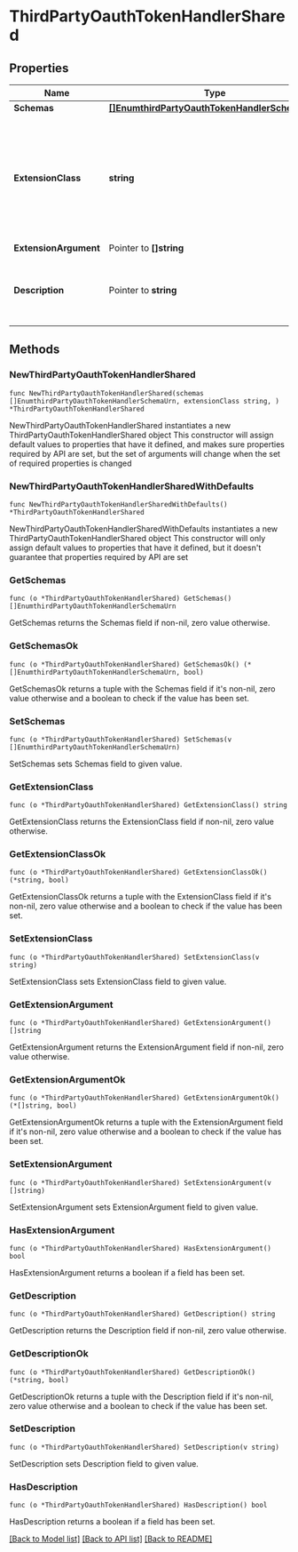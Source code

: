 # ThirdPartyOauthTokenHandlerShared

## Properties

Name | Type | Description | Notes
------------ | ------------- | ------------- | -------------
**Schemas** | [**[]EnumthirdPartyOauthTokenHandlerSchemaUrn**](EnumthirdPartyOauthTokenHandlerSchemaUrn.md) |  | 
**ExtensionClass** | **string** | The fully-qualified name of the Java class providing the logic for the Third Party OAuth Token Handler. | 
**ExtensionArgument** | Pointer to **[]string** |  | [optional] 
**Description** | Pointer to **string** | A description for this OAuth Token Handler | [optional] 

## Methods

### NewThirdPartyOauthTokenHandlerShared

`func NewThirdPartyOauthTokenHandlerShared(schemas []EnumthirdPartyOauthTokenHandlerSchemaUrn, extensionClass string, ) *ThirdPartyOauthTokenHandlerShared`

NewThirdPartyOauthTokenHandlerShared instantiates a new ThirdPartyOauthTokenHandlerShared object
This constructor will assign default values to properties that have it defined,
and makes sure properties required by API are set, but the set of arguments
will change when the set of required properties is changed

### NewThirdPartyOauthTokenHandlerSharedWithDefaults

`func NewThirdPartyOauthTokenHandlerSharedWithDefaults() *ThirdPartyOauthTokenHandlerShared`

NewThirdPartyOauthTokenHandlerSharedWithDefaults instantiates a new ThirdPartyOauthTokenHandlerShared object
This constructor will only assign default values to properties that have it defined,
but it doesn't guarantee that properties required by API are set

### GetSchemas

`func (o *ThirdPartyOauthTokenHandlerShared) GetSchemas() []EnumthirdPartyOauthTokenHandlerSchemaUrn`

GetSchemas returns the Schemas field if non-nil, zero value otherwise.

### GetSchemasOk

`func (o *ThirdPartyOauthTokenHandlerShared) GetSchemasOk() (*[]EnumthirdPartyOauthTokenHandlerSchemaUrn, bool)`

GetSchemasOk returns a tuple with the Schemas field if it's non-nil, zero value otherwise
and a boolean to check if the value has been set.

### SetSchemas

`func (o *ThirdPartyOauthTokenHandlerShared) SetSchemas(v []EnumthirdPartyOauthTokenHandlerSchemaUrn)`

SetSchemas sets Schemas field to given value.


### GetExtensionClass

`func (o *ThirdPartyOauthTokenHandlerShared) GetExtensionClass() string`

GetExtensionClass returns the ExtensionClass field if non-nil, zero value otherwise.

### GetExtensionClassOk

`func (o *ThirdPartyOauthTokenHandlerShared) GetExtensionClassOk() (*string, bool)`

GetExtensionClassOk returns a tuple with the ExtensionClass field if it's non-nil, zero value otherwise
and a boolean to check if the value has been set.

### SetExtensionClass

`func (o *ThirdPartyOauthTokenHandlerShared) SetExtensionClass(v string)`

SetExtensionClass sets ExtensionClass field to given value.


### GetExtensionArgument

`func (o *ThirdPartyOauthTokenHandlerShared) GetExtensionArgument() []string`

GetExtensionArgument returns the ExtensionArgument field if non-nil, zero value otherwise.

### GetExtensionArgumentOk

`func (o *ThirdPartyOauthTokenHandlerShared) GetExtensionArgumentOk() (*[]string, bool)`

GetExtensionArgumentOk returns a tuple with the ExtensionArgument field if it's non-nil, zero value otherwise
and a boolean to check if the value has been set.

### SetExtensionArgument

`func (o *ThirdPartyOauthTokenHandlerShared) SetExtensionArgument(v []string)`

SetExtensionArgument sets ExtensionArgument field to given value.

### HasExtensionArgument

`func (o *ThirdPartyOauthTokenHandlerShared) HasExtensionArgument() bool`

HasExtensionArgument returns a boolean if a field has been set.

### GetDescription

`func (o *ThirdPartyOauthTokenHandlerShared) GetDescription() string`

GetDescription returns the Description field if non-nil, zero value otherwise.

### GetDescriptionOk

`func (o *ThirdPartyOauthTokenHandlerShared) GetDescriptionOk() (*string, bool)`

GetDescriptionOk returns a tuple with the Description field if it's non-nil, zero value otherwise
and a boolean to check if the value has been set.

### SetDescription

`func (o *ThirdPartyOauthTokenHandlerShared) SetDescription(v string)`

SetDescription sets Description field to given value.

### HasDescription

`func (o *ThirdPartyOauthTokenHandlerShared) HasDescription() bool`

HasDescription returns a boolean if a field has been set.


[[Back to Model list]](../README.md#documentation-for-models) [[Back to API list]](../README.md#documentation-for-api-endpoints) [[Back to README]](../README.md)


